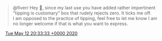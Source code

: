 > @fiverr Hey 👋, since my last use you have added rather impertinent "tipping is customary" box that rudely rejects zero\. It ticks me off\.   
> I am opposed to the practice of tipping, feel free to let me know I am no longer welcome if that is what you want to express\.

<img src="../../media/tweet.ico" width="12" /> [Tue May 12 20:33:33 +0000 2020](https://twitter.com/DromerDenker/status/1260307144257216512)